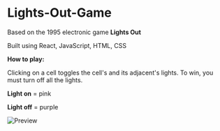# Lights-Out-Game
Based on the 1995 electronic game **Lights Out**

Built using React, JavaScript, HTML, CSS

**How to play:**

Clicking on a cell toggles the cell's and its adjacent's lights. To win, you must turn off all the lights.


**Light on** = pink


**Light off** = purple

![Preview](https://i.imgur.com/4fmvJFc.jpg)
